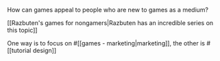 How can games appeal to people who are new to games as a medium?

[[Razbuten's games for nongamers|Razbuten has an incredible series on this topic]]

One way is to focus on #[[games - marketing|marketing]], the other is #[[tutorial design]]
